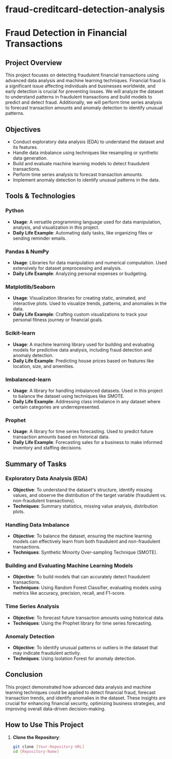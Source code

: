 # fraud-creditcard-detection-analysis
# Fraud Detection in Financial Transactions

## Project Overview

This project focuses on detecting fraudulent financial transactions using advanced data analysis and machine learning techniques. Financial fraud is a significant issue affecting individuals and businesses worldwide, and early detection is crucial for preventing losses. We will analyze the dataset to understand patterns in fraudulent transactions and build models to predict and detect fraud. Additionally, we will perform time series analysis to forecast transaction amounts and anomaly detection to identify unusual patterns.

## Objectives

- Conduct exploratory data analysis (EDA) to understand the dataset and its features.
- Handle data imbalance using techniques like resampling or synthetic data generation.
- Build and evaluate machine learning models to detect fraudulent transactions.
- Perform time series analysis to forecast transaction amounts.
- Implement anomaly detection to identify unusual patterns in the data.

## Tools & Technologies

### Python
- **Usage**: A versatile programming language used for data manipulation, analysis, and visualization in this project.
- **Daily Life Example**: Automating daily tasks, like organizing files or sending reminder emails.

### Pandas & NumPy
- **Usage**: Libraries for data manipulation and numerical computation. Used extensively for dataset preprocessing and analysis.
- **Daily Life Example**: Analyzing personal expenses or budgeting.

### Matplotlib/Seaborn
- **Usage**: Visualization libraries for creating static, animated, and interactive plots. Used to visualize trends, patterns, and anomalies in the data.
- **Daily Life Example**: Crafting custom visualizations to track your personal fitness journey or financial goals.

### Scikit-learn
- **Usage**: A machine learning library used for building and evaluating models for predictive data analysis, including fraud detection and anomaly detection.
- **Daily Life Example**: Predicting house prices based on features like location, size, and amenities.

### Imbalanced-learn
- **Usage**: A library for handling imbalanced datasets. Used in this project to balance the dataset using techniques like SMOTE.
- **Daily Life Example**: Addressing class imbalance in any dataset where certain categories are underrepresented.

### Prophet
- **Usage**: A library for time series forecasting. Used to predict future transaction amounts based on historical data.
- **Daily Life Example**: Forecasting sales for a business to make informed inventory and staffing decisions.

## Summary of Tasks

### Exploratory Data Analysis (EDA)
- **Objective**: To understand the dataset's structure, identify missing values, and observe the distribution of the target variable (fraudulent vs. non-fraudulent transactions).
- **Techniques**: Summary statistics, missing value analysis, distribution plots.

### Handling Data Imbalance
- **Objective**: To balance the dataset, ensuring the machine learning models can effectively learn from both fraudulent and non-fraudulent transactions.
- **Techniques**: Synthetic Minority Over-sampling Technique (SMOTE).

### Building and Evaluating Machine Learning Models
- **Objective**: To build models that can accurately detect fraudulent transactions.
- **Techniques**: Using Random Forest Classifier, evaluating models using metrics like accuracy, precision, recall, and F1-score.

### Time Series Analysis
- **Objective**: To forecast future transaction amounts using historical data.
- **Techniques**: Using the Prophet library for time series forecasting.

### Anomaly Detection
- **Objective**: To identify unusual patterns or outliers in the dataset that may indicate fraudulent activity.
- **Techniques**: Using Isolation Forest for anomaly detection.

## Conclusion

This project demonstrated how advanced data analysis and machine learning techniques could be applied to detect financial fraud, forecast transaction trends, and identify anomalies in the dataset. These insights are crucial for enhancing financial security, optimizing business strategies, and improving overall data-driven decision-making.

## How to Use This Project

1. **Clone the Repository**:
   ```bash
   git clone [Your-Repository-URL]
   cd [Repository-Name]
